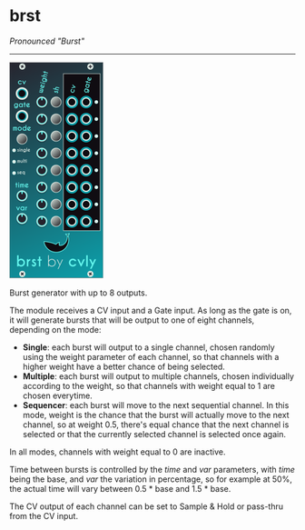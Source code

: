 # brst
_Pronounced "Burst"_
***
![brst](./screenshots/brst.png)

Burst generator with up to 8 outputs.

The module receives a CV input and a Gate input. As long as the gate is on, it will generate bursts that will be output to one of eight channels, depending on the mode:

* **Single**: each burst will output to a single channel, chosen randomly using the weight parameter of each channel, so that channels with a higher weight have a better chance of being selected.
* **Multiple**: each burst will output to multiple channels, chosen individually according to the weight, so that channels with weight equal to 1 are chosen everytime.
* **Sequencer**: each burst will move to the next sequential channel. In this mode, weight is the chance that the burst will actually move to the next channel, so at weight 0.5, there's equal chance that the next channel is selected or that the currently selected channel is selected once again.

In all modes, channels with weight equal to 0 are inactive.

Time between bursts is controlled by the _time_ and _var_ parameters, with _time_ being the base, and _var_ the variation in percentage, so for example at 50%, the actual time will vary between 0.5 * base and 1.5 * base.

The CV output of each channel can be set to Sample & Hold or pass-thru from the CV input.